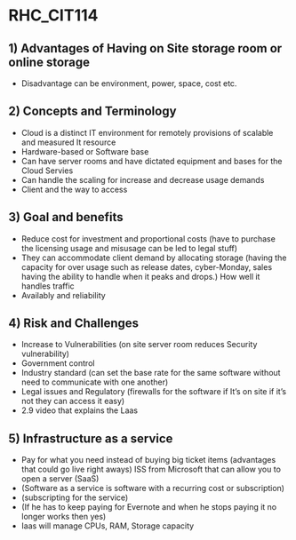 # RHC_CIT114
##  1) Advantages of Having on Site storage room or online storage 
- Disadvantage can be environment, power, space, cost etc. 
## 2) Concepts and Terminology  
- Cloud is a distinct IT environment for remotely provisions of scalable and measured It resource 
- Hardware-based or Software base 
- Can have server rooms and have dictated equipment and bases for the Cloud Servies 
- Can handle the scaling for increase and decrease usage demands 
- Client and the way to access  
## 3) Goal and benefits 
- Reduce cost for investment and proportional costs (have to purchase the licensing usage and misusage can be led to legal stuff)
- They can accommodate client demand by allocating storage (having the capacity for over usage such as release dates, cyber-Monday, sales having the ability to handle when it peaks and drops.) How well it handles traffic 
- Availably and reliability
## 4) Risk and Challenges 
- Increase to Vulnerabilities (on site server room reduces Security vulnerability) 
- Government control 
- Industry standard (can set the base rate for the same software without need to communicate with one another) 
- Legal issues and Regulatory (firewalls for the software if It’s on site if it’s not they can access it easy) 
- 2.9 video that explains the Laas
## 5) Infrastructure as a service
- Pay for what you need instead of buying big ticket items (advantages that could go live right aways) ISS from Microsoft that can allow you to open a server (SaaS) 
- (Software as a service is software with a recurring cost or subscription)
- (subscripting for the service) 
- (If he has to keep paying for Evernote and when he stops paying it no longer works then yes) 
- Iaas will manage CPUs, RAM, Storage capacity 
